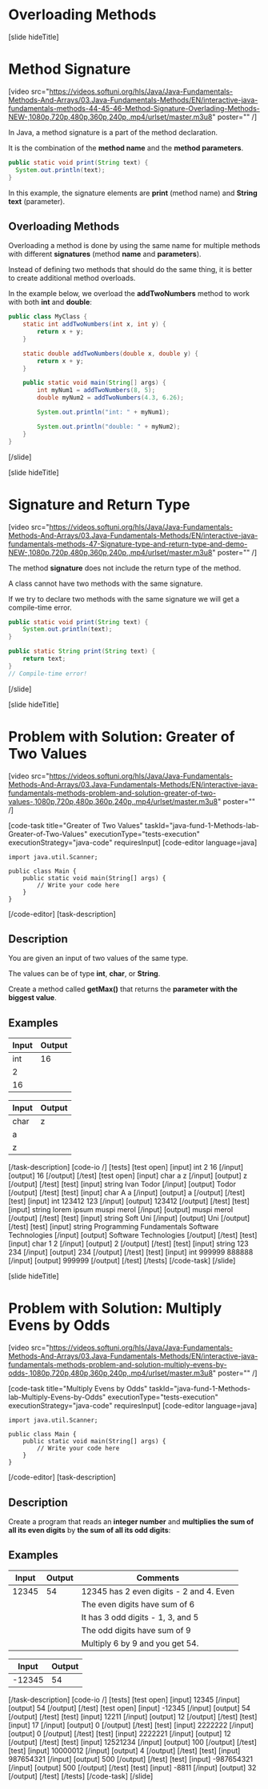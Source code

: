 # Overloading Methods

[slide hideTitle]

# Method Signature

[video src="https://videos.softuni.org/hls/Java/Java-Fundamentals-Methods-And-Arrays/03.Java-Fundamentals-Methods/EN/interactive-java-fundamentals-methods-44-45-46-Method-Signature-Overlading-Methods-NEW-,1080p,720p,480p,360p,240p,.mp4/urlset/master.m3u8" poster="" /]

In Java, a method signature is a part of the method declaration.

It is the combination of the **method name** and the **method parameters**.

```Java
public static void print(String text) {
  System.out.println(text);
}
```

In this example, the signature elements are **print** (method name) and **String text** (parameter).

## Overloading Methods

Overloading a method is done by using the same name for multiple methods with different **signatures** \(method **name** and **parameters**\).

Instead of defining two methods that should do the same thing, it is better to create additional method overloads.

In the example below, we overload the **addTwoNumbers** method to work with both **int** and **double**:

```java live no-template
public class MyClass {
    static int addTwoNumbers(int x, int y) {
        return x + y;
    }

    static double addTwoNumbers(double x, double y) {
        return x + y;
    }

    public static void main(String[] args) {
        int myNum1 = addTwoNumbers(8, 5);
        double myNum2 = addTwoNumbers(4.3, 6.26);

        System.out.println("int: " + myNum1);

        System.out.println("double: " + myNum2);
    }
}
```

[/slide]

[slide hideTitle]
# Signature and Return Type

[video src="https://videos.softuni.org/hls/Java/Java-Fundamentals-Methods-And-Arrays/03.Java-Fundamentals-Methods/EN/interactive-java-fundamentals-methods-47-Signature-type-and-return-type-and-demo-NEW-,1080p,720p,480p,360p,240p,.mp4/urlset/master.m3u8" poster="" /]

The method **signature** does not include the return type of the method.

A class cannot have two methods with the same signature.

If we try to declare two methods with the same signature we will get a compile-time error.

```Java
public static void print(String text) {
    System.out.println(text);
}

public static String print(String text) {
    return text;
}
// Compile-time error!
```
[/slide]

[slide hideTitle]
# Problem with Solution: Greater of Two Values

[video src="https://videos.softuni.org/hls/Java/Java-Fundamentals-Methods-And-Arrays/03.Java-Fundamentals-Methods/EN/interactive-java-fundamentals-methods-problem-and-solution-greater-of-two-values-,1080p,720p,480p,360p,240p,.mp4/urlset/master.m3u8" poster="" /]

[code-task title="Greater of Two Values" taskId="java-fund-1-Methods-lab-Greater-of-Two-Values" executionType="tests-execution" executionStrategy="java-code" requiresInput]
[code-editor language=java]
```
import java.util.Scanner;

public class Main {
    public static void main(String[] args) {
        // Write your code here
    }
}
```
[/code-editor]
[task-description]
## Description
You are given an input of two values of the same type.

The values can be of type **int**, **char**, or **String**.

Create a method called **getMax()** that returns the **parameter with the biggest value**.

## Examples
|**Input**|**Output**|
| --- | --- | 
| int | 16 |
| 2 | |
| 16 | |

|**Input**|**Output**|
| --- | --- | 
| char | z |
| a | |
| z | |

[/task-description]
[code-io /]
[tests]
[test open]
[input]
int
2
16
[/input]
[output]
16
[/output]
[/test]
[test open]
[input]
char
a
z
[/input]
[output]
z
[/output]
[/test]
[test]
[input]
string
Ivan
Todor
[/input]
[output]
Todor
[/output]
[/test]
[test]
[input]
char
A
a
[/input]
[output]
a
[/output]
[/test]
[test]
[input]
int
123412
123
[/input]
[output]
123412
[/output]
[/test]
[test]
[input]
string
lorem ipsum
muspi merol
[/input]
[output]
muspi merol
[/output]
[/test]
[test]
[input]
string
Soft
Uni
[/input]
[output]
Uni
[/output]
[/test]
[test]
[input]
string
Programming Fundamentals
Software Technologies
[/input]
[output]
Software Technologies
[/output]
[/test]
[test]
[input]
char
1
2
[/input]
[output]
2
[/output]
[/test]
[test]
[input]
string
123
234
[/input]
[output]
234
[/output]
[/test]
[test]
[input]
int
999999
888888
[/input]
[output]
999999
[/output]
[/test]
[/tests]
[/code-task]
[/slide]


[slide hideTitle]
# Problem with Solution: Multiply Evens by Odds

[video src="https://videos.softuni.org/hls/Java/Java-Fundamentals-Methods-And-Arrays/03.Java-Fundamentals-Methods/EN/interactive-java-fundamentals-methods-problem-and-solution-multiply-evens-by-odds-,1080p,720p,480p,360p,240p,.mp4/urlset/master.m3u8" poster="" /]

[code-task title="Multiply Evens by Odds" taskId="java-fund-1-Methods-lab-Multiply-Evens-by-Odds" executionType="tests-execution" executionStrategy="java-code" requiresInput]
[code-editor language=java]
```
import java.util.Scanner;

public class Main {
    public static void main(String[] args) {
        // Write your code here
    }
}
```
[/code-editor]
[task-description]
## Description
Create a program that reads an **integer number** and **multiplies the sum of all its even digits** by **the sum of all its odd digits**:

## Examples
|**Input**|**Output**|**Comments**|
| --- | --- | --- |
| 12345 | 54 | 12345 has 2 even digits - 2 and 4. Even  |
| | | The even digits have sum of 6 |
| | | It has 3 odd digits - 1, 3, and 5  |
| | | The odd digits have sum of 9 |
| | | Multiply 6 by 9 and you get 54. |


|**Input**|**Output**|
| --- | --- |
| -12345 | 54 |

[/task-description]
[code-io /]
[tests]
[test open]
[input]
12345
[/input]
[output]
54
[/output]
[/test]
[test open]
[input]
-12345
[/input]
[output]
54
[/output]
[/test]
[test]
[input]
12211
[/input]
[output]
12
[/output]
[/test]
[test]
[input]
17
[/input]
[output]
0
[/output]
[/test]
[test]
[input]
2222222
[/input]
[output]
0
[/output]
[/test]
[test]
[input]
2222221
[/input]
[output]
12
[/output]
[/test]
[test]
[input]
12521234
[/input]
[output]
100
[/output]
[/test]
[test]
[input]
10000012
[/input]
[output]
4
[/output]
[/test]
[test]
[input]
987654321
[/input]
[output]
500
[/output]
[/test]
[test]
[input]
-987654321
[/input]
[output]
500
[/output]
[/test]
[test]
[input]
-8811
[/input]
[output]
32
[/output]
[/test]
[/tests]
[/code-task]
[/slide]
